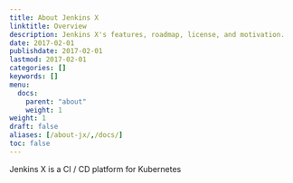 ```yaml
---
title: About Jenkins X
linktitle: Overview
description: Jenkins X's features, roadmap, license, and motivation.
date: 2017-02-01
publishdate: 2017-02-01
lastmod: 2017-02-01
categories: []
keywords: []
menu:
  docs:
    parent: "about"
    weight: 1
weight: 1
draft: false
aliases: [/about-jx/,/docs/]
toc: false
---
```


Jenkins X is a CI / CD platform for Kubernetes


                    

